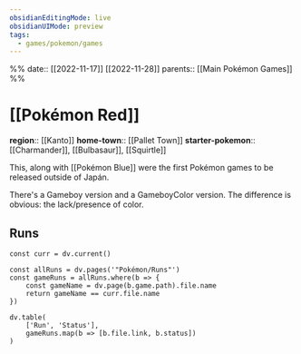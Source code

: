 ```yaml
---
obsidianEditingMode: live
obsidianUIMode: preview
tags:
  - games/pokemon/games
---
```

%%
date:: [[2022-11-17]] [[2022-11-28]]
parents:: [[Main Pokémon Games]]
%%

# [[Pokémon Red]]

**region**:: [[Kanto]]
**home-town**:: [[Pallet Town]]
**starter-pokemon**:: [[Charmander]], [[Bulbasaur]], [[Squirtle]]

This, along with [[Pokémon Blue]] were the first Pokémon games to be released outside of Japán.

There's a Gameboy version and a GameboyColor version. The difference is obvious: the lack/presence of color.


## Runs

```dataviewjs
const curr = dv.current()

const allRuns = dv.pages('"Pokémon/Runs"')
const gameRuns = allRuns.where(b => {
	const gameName = dv.page(b.game.path).file.name
	return gameName == curr.file.name
})

dv.table(
	['Run', 'Status'],
	gameRuns.map(b => [b.file.link, b.status])
)
```
